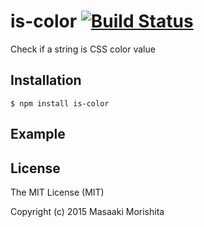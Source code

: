# is-color [![Build Status](https://travis-ci.org/morishitter/is-color.svg)](https://travis-ci.org/morishitter/is-color)

Check if a string is CSS color value

## Installation

```shell
$ npm install is-color
```

## Example

## License

The MIT License (MIT)

Copyright (c) 2015 Masaaki Morishita
